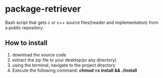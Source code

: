# package-retriever
Bash script that gets c or c++ source files(header and implementation) from a public repository.

## How to install

1. download the source code
2. extract the zip file to your desktop(or any directory)
3. using the terminal, navigate to the project directory
4. Execute the following command: **chmod +x install && ./install**
